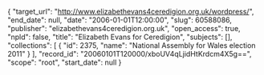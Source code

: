 {
  "target_url": "http://www.elizabethevans4ceredigion.org.uk/wordpress/", 
  "end_date": null, 
  "date": "2006-01-01T12:00:00", 
  "slug": 60588086, 
  "publisher": "elizabethevans4ceredigion.org.uk", 
  "open_access": true, 
  "npld": false, 
  "title": "Elizabeth Evans for Ceredigion", 
  "subjects": [], 
  "collections": [
    {
      "id": 2375, 
      "name": "National Assembly for Wales election 2011"
    }
  ], 
  "record_id": "20060101T120000/xboUV4qLjidHtKrdcm4X5g==", 
  "scope": "root", 
  "start_date": null
}

